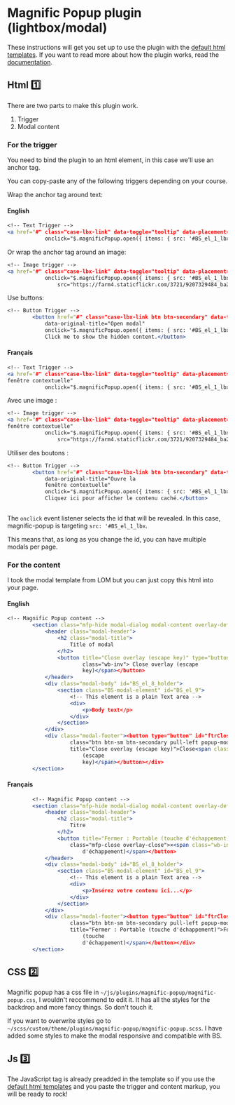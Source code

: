 # Magnific Popup plugin (lightbox/modal)

These instructions will get you set up to use the plugin with the [default html templates](https://dev.azure.com/CSPS-EFPC-CourseDev/Courses/_git/RIW_BS_Template2021?version=GBdev&anchor=intro-1%EF%B8%8F%E2%83%A3). If you want to read more about how the plugin works, read the [documentation](https://dimsemenov.com/plugins/magnific-popup/documentation.html).

## Html 1️⃣

There are two parts to make this plugin work.

1. Trigger
2. Modal content

### For the trigger

You need to bind the plugin to an html element, in this case we'll use an anchor tag.

You can copy-paste any of the following triggers depending on your course.

Wrap the anchor tag around text:

#### English

```apache
<!-- Text Trigger -->  
<a href="#" class="case-lbx-link" data-toggle="tooltip" data-placement="top" title="" data-original-title="Open modal"
            onclick="$.magnificPopup.open({ items: { src: '#BS_el_1_lbx' }, type: 'inline', removalDelay: 500, callbacks: { beforeOpen: function() { this.st.mainClass = 'mfp-zoom-in'; } }, midClick: true }, 0);"> Click me to show the hidden content.</a>
```

Or wrap the anchor tag around an image:

```apache
<!-- Image trigger -->
<a href="#" class="case-lbx-link" data-toggle="tooltip" data-placement="top" title="" data-original-title="Open modal"
            onclick="$.magnificPopup.open({ items: { src: '#BS_el_1_lbx' }, type: 'inline', removalDelay: 500, callbacks: { beforeOpen: function() { this.st.mainClass = 'mfp-zoom-in'; } }, midClick: true }, 0);"><img
                src="https://farm4.staticflickr.com/3721/9207329484_ba28755ec4_o.jpg" alt="Wild animals"></a>

```

Use buttons:

```apache
<!-- Button Trigger -->
        <button href="#" class="case-lbx-link btn btn-secondary" data-toggle="tooltip" data-placement="top" title=""
            data-original-title="Open modal"
            onclick="$.magnificPopup.open({ items: { src: '#BS_el_1_lbx' }, type: 'inline', removalDelay: 500, callbacks: { beforeOpen: function() { this.st.mainClass = 'mfp-zoom-in'; } }, midClick: true }, 0);">
            Click me to show the hidden content.</button>
```

#### Français

```apache
<!-- Text Trigger -->  
<a href="#" class="case-lbx-link" data-toggle="tooltip" data-placement="top" title="" data-original-title="Ouvre la
fenêtre contextuelle"
            onclick="$.magnificPopup.open({ items: { src: '#BS_el_1_lbx' }, type: 'inline', removalDelay: 500, callbacks: { beforeOpen: function() { this.st.mainClass = 'mfp-zoom-in'; } }, midClick: true }, 0);"> Cliquez ici pour afficher le contenu caché.</a>

```

Avec une image :

```apache
<!-- Image trigger -->
<a href="#" class="case-lbx-link" data-toggle="tooltip" data-placement="top" title="" data-original-title="Ouvre la
fenêtre contextuelle"
            onclick="$.magnificPopup.open({ items: { src: '#BS_el_1_lbx' }, type: 'inline', removalDelay: 500, callbacks: { beforeOpen: function() { this.st.mainClass = 'mfp-zoom-in'; } }, midClick: true }, 0);"><img
                src="https://farm4.staticflickr.com/3721/9207329484_ba28755ec4_o.jpg" alt="Wild animals"></a>

```

Utiliser des boutons :

```apache
<!-- Button Trigger -->
        <button href="#" class="case-lbx-link btn btn-secondary" data-toggle="tooltip" data-placement="top" title=""
            data-original-title="Ouvre la
            fenêtre contextuelle"
            onclick="$.magnificPopup.open({ items: { src: '#BS_el_1_lbx' }, type: 'inline', removalDelay: 500, callbacks: { beforeOpen: function() { this.st.mainClass = 'mfp-zoom-in'; } }, midClick: true }, 0);">
            Cliquez ici pour afficher le contenu caché.</button> 
  
```

The `onclick` event listener selects the id that will be revealed. In this case, magnific-popup is targeting `src: '#BS_el_1_lbx`.

This means that, as long as you change the id, you can have multiple modals per page.

### For the content

I took the modal template from LOM but you can just copy this html into your page.

#### English

```apache
<!-- Magnific Popup content -->
        <section class="mfp-hide modal-dialog modal-content overlay-def mfp-with-anim" id="BS_el_1_lbx">
            <header class="modal-header">
                <h2 class="modal-title">
                    Title of modal
                </h2>
                <button title="Close overlay (escape key)" type="button" class="mfp-close overlay-close">×<span
                        class="wb-inv"> Close overlay (escape
                        key)</span></button>
            </header>
            <div class="modal-body" id="BS_el_8_holder">
                <section class="BS-modal-element" id="BS_el_9">
                    <!-- This element is a plain Text area -->
                    <div>
                        <p>Body text</p>
                    </div>
                </section>
            </div>
            <div class="modal-footer"><button type="button" id="ftrClose"
                    class="btn btn-sm btn-secondary pull-left popup-modal-dismiss mfp-close footer-exit"
                    title="Close overlay (escape key)">Close<span class="wb-inv">Close overlay
                        (escape
                        key)</span></button></div>
        </section>

```

#### Français

```apache
        <!-- Magnific Popup content -->
        <section class="mfp-hide modal-dialog modal-content overlay-def mfp-with-anim" id="BS_el_1_lbx">
            <header class="modal-header">
                <h2 class="modal-title">
                    Titre
                </h2>
                <button title="Fermer : Portable (touche d'échappement)" type="button"
                    class="mfp-close overlay-close">×<span class="wb-inv"> Fermer : Portable (touche
                        d'échappement)</span></button>
            </header>
            <div class="modal-body" id="BS_el_8_holder">
                <section class="BS-modal-element" id="BS_el_9">
                    <!-- This element is a plain Text area -->
                    <div>
                        <p>Insérez votre contenu ici...</p>
                    </div>
                </section>
            </div>
            <div class="modal-footer"><button type="button" id="ftrClose"
                    class="btn btn-sm btn-secondary pull-left popup-modal-dismiss mfp-close footer-exit"
                    title="Fermer : Portable (touche d'échappement)">Fermer<span class="wb-inv">Fermer : Portable
                        (touche
                        d'échappement)</span></button></div>
        </section>
```

## CSS 2️⃣

Magnific popup has a css file in `~/js/plugins/magnific-popup/magnific-popup.css`, I wouldn't reccommend to edit it. It has all the styles for the backdrop and more fancy things. So don't touch it.

If you want to overwrite styles go to `~/scss/custom/theme/plugins/magnific-popup/magnific-popup.scss`. I have added some styles to make the modal responsive and compatible with BS.

## Js 3️⃣

The JavaScript tag is already preadded in the template so if you use the [default html templates](https://dev.azure.com/CSPS-EFPC-CourseDev/Courses/_git/RIW_BS_Template2021?version=GBdev&anchor=intro-1%EF%B8%8F%E2%83%A3) and you paste the trigger and content markup, you will be ready to rock!
